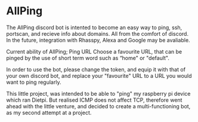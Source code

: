 # AllPing
The AllPing discord bot is intented to become an easy way to ping, ssh, portscan, and recieve info about domains. All from the comfort of discord.
In the future, integration with Rhasspy, Alexa and Google may be avaliable.

Current ability of AllPing;
     Ping URL
     Choose a favourite URL, that can be pinged by the use of short term word such as “home" or "default".
  
In order to use the bot, please change the token, and equip it with that of your own discord bot, and replace your "favourite" URL to a URL you would want to ping regularly.

This little project, was intended to be able to "ping" my raspberry pi device which ran Dietpi. But realised ICMP does not affect TCP, therefore went ahead with the little venture, and decided to create a multi-functioning bot, as my second attempt at a project.

